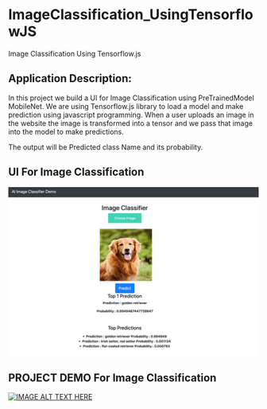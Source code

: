 # ImageClassification_UsingTensorflowJS
Image Classification Using Tensorflow.js

## Application Description:

In this project we build a UI for Image Classification using PreTrainedModel MobileNet. We are using Tensorflow.js library to load a model and make prediction using javascript programming. When a user uploads an image in the website the image is transformed into a tensor and we pass that image into the model to make predictions. 

The output will be Predicted class Name and its probability.

## UI For Image Classification
<img src ="images/Predictions.png">


## PROJECT DEMO For Image Classification

[![IMAGE ALT TEXT HERE](https://i9.ytimg.com/vi/9w5Z9Jv_m5A/mq1.jpg?sqp=CODOp-sF&rs=AOn4CLBa6U9MsPKAf_QWSTaeAKfsmeVlJw)](https://youtu.be/9w5Z9Jv_m5A)

